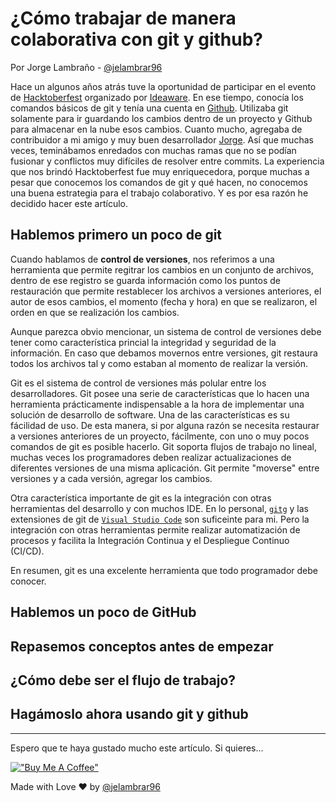 # ¿Cómo trabajar de manera colaborativa con git y github?

Por Jorge Lambraño - [@jelambrar96](http://github.com/jelambrar96)

Hace un algunos años atrás tuve la oportunidad de participar en el evento de [Hacktoberfest](https://github.com/ideaware/hacktoberfest) organizado por [Ideaware](https://ideaware.co/). En ese tiempo, conocía los comandos básicos de git y tenía una cuenta en [Github](https://github.com/). Utilizaba git solamente para ir guardando los cambios dentro de un proyecto y Github para almacenar en la nube esos cambios. Cuanto mucho, agregaba de contribuidor a mi amigo y muy buen desarrollador [Jorge](https://www.linkedin.com/in/jorge-aguilar-orozco-693159164/). Así que muchas veces, teminábamos enredados con muchas ramas que no se podían fusionar y conflictos muy difíciles de resolver entre commits. La experiencia que nos brindó Hacktoberfest fue muy enriquecedora, porque muchas a pesar que conocemos los comandos de git y qué hacen, no conocemos una buena estrategia para el trabajo colaborativo. Y es por esa razón he decidido hacer este artículo. 

## Hablemos primero un poco de git

Cuando hablamos de **control de versiones**, nos referimos a una herramienta que permite regitrar los cambios en un conjunto de archivos, dentro de ese registro se guarda información como los puntos de restauración que permite restablecer los archivos a versiones anteriores,  el autor de esos cambios, el momento (fecha y hora) en que se realizaron, el orden en que se realización los cambios.

Aunque parezca obvio mencionar, un sistema de control de versiones debe tener como característica princial la integridad y seguridad de la información. En caso que debamos movernos entre versiones, git restaura todos los archivos tal y como estaban al momento de realizar la versión. 

Git es el sistema de control de versiones más polular entre los desarrolladores. Git posee una serie de características que lo hacen una herramienta prácticamente indispensable a la hora de implementar una solución de desarrollo de software. Una de las características es su fácilidad de uso. De esta manera, si por alguna razón se necesita restaurar a versiones anteriores de un proyecto, fácilmente, con uno o muy pocos comandos de git es posible hacerlo. Git soporta flujos de trabajo no lineal, muchas veces los programadores deben realizar actualizaciones de diferentes versiones de una misma aplicación. Git permite "moverse" entre versiones y a cada versión, agregar los cambios. 

Otra característica importante de git es la integración con otras herramientas del desarrollo y con muchos IDE. En lo personal, [```gitg```](https://wiki.gnome.org/Apps/Gitg/) y las extensiones de git de [```Visual Studio Code```](https://code.visualstudio.com/) son suficeinte para mi. Pero la integración con otras herramientas permite realizar automatización de procesos y facilita la Integración Continua y el Despliegue Continuo (CI/CD).

En resumen, git es una excelente herramienta que todo programador debe conocer.

## Hablemos un poco de GitHub


## Repasemos conceptos antes de empezar


## ¿Cómo debe ser el flujo de trabajo? 


## Hagámoslo ahora usando git y github 




____

Espero que te haya gustado mucho este artículo. Si quieres... 

[!["Buy Me A Coffee"](https://www.buymeacoffee.com/assets/img/custom_images/orange_img.png)](https://www.buymeacoffee.com/jelambrar1)

Made with Love ❤️ by [@jelambrar96](https://github.com/jelambrar96)
